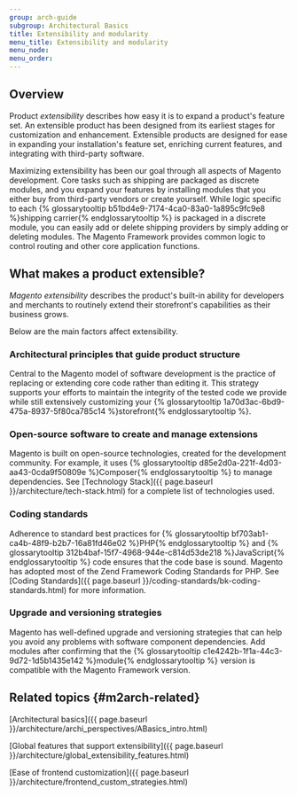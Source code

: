 ```yaml
---
group: arch-guide
subgroup: Architectural Basics
title: Extensibility and modularity
menu_title: Extensibility and modularity
menu_node:
menu_order:
---
```


## Overview

Product <i>extensibility</i> describes how easy it is to expand a product's feature set. An extensible product has been designed from its earliest  stages for customization and enhancement. Extensible products are designed for ease in expanding your installation's feature set, enriching current features, and integrating with third-party software.

Maximizing extensibility has been our goal through all aspects of Magento development. Core tasks such as shipping are packaged as discrete modules, and you expand your features by installing modules that you either buy from third-party vendors or create yourself. While logic specific to each {% glossarytooltip b51bd4e9-7174-4ca0-83a0-1a895c9fc9e8 %}shipping carrier{% endglossarytooltip %} is packaged in a discrete module, you can easily add or delete shipping providers by simply adding or deleting modules. The Magento Framework provides common logic to control routing and other core application functions.

## What makes a product extensible?

<i>Magento extensibility</i> describes the product's built-in ability for developers and merchants to routinely extend their storefront's capabilities as their business grows.

Below are the main factors affect extensibility.

### Architectural principles that guide product structure

Central to the Magento model of software development is the practice of replacing or extending core code rather than editing it. This strategy supports your efforts to maintain the integrity of the tested code we provide while still extensively customizing your {% glossarytooltip 1a70d3ac-6bd9-475a-8937-5f80ca785c14 %}storefront{% endglossarytooltip %}.

### Open-source software to create and manage extensions

Magento is built on open-source technologies, created for the development community. For example, it uses {% glossarytooltip d85e2d0a-221f-4d03-aa43-0cda9f50809e %}Composer{% endglossarytooltip %} to manage dependencies. See [Technology Stack]({{ page.baseurl }}/architecture/tech-stack.html) for a complete list of technologies used.

### Coding standards

Adherence to standard best practices for {% glossarytooltip bf703ab1-ca4b-48f9-b2b7-16a81fd46e02 %}PHP{% endglossarytooltip %} and {% glossarytooltip 312b4baf-15f7-4968-944e-c814d53de218 %}JavaScript{% endglossarytooltip %} code ensures that the code base is sound. Magento has adopted most of the Zend Framework Coding Standards for PHP. See [Coding Standards]({{ page.baseurl }}/coding-standards/bk-coding-standards.html) for more information.

### Upgrade and versioning strategies

Magento has well-defined upgrade and versioning strategies that can help you avoid any problems with software component dependencies. Add modules after confirming that the {% glossarytooltip c1e4242b-1f1a-44c3-9d72-1d5b1435e142 %}module{% endglossarytooltip %} version is compatible with the Magento Framework version.

## Related topics {#m2arch-related}

[Architectural basics]({{ page.baseurl }}/architecture/archi_perspectives/ABasics_intro.html)

[Global features that support extensibility]({{ page.baseurl }}/architecture/global_extensibility_features.html)

[Ease of frontend customization]({{ page.baseurl }}/architecture/frontend_custom_strategies.html)
